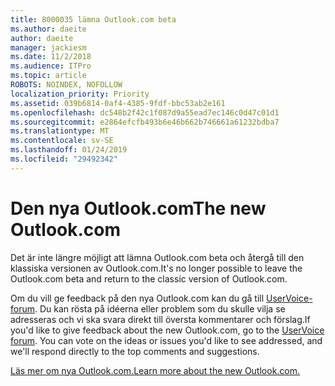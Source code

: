 ```yaml
---
title: 8000035 lämna Outlook.com beta
ms.author: daeite
author: daeite
manager: jackiesm
ms.date: 11/2/2018
ms.audience: ITPro
ms.topic: article
ROBOTS: NOINDEX, NOFOLLOW
localization_priority: Priority
ms.assetid: 039b6814-0af4-4385-9fdf-bbc53ab2e161
ms.openlocfilehash: dc548b2f42c1f087d9a55ead7ec146c0d47c01d1
ms.sourcegitcommit: e2864efcfb493b6e46b662b746661a61232bdba7
ms.translationtype: MT
ms.contentlocale: sv-SE
ms.lasthandoff: 01/24/2019
ms.locfileid: "29492342"
---
```

# <a name="the-new-outlookcom"></a><span data-ttu-id="f51bd-102">Den nya Outlook.com</span><span class="sxs-lookup"><span data-stu-id="f51bd-102">The new Outlook.com</span></span>

<span data-ttu-id="f51bd-103">Det är inte längre möjligt att lämna Outlook.com beta och återgå till den klassiska versionen av Outlook.com.</span><span class="sxs-lookup"><span data-stu-id="f51bd-103">It's no longer possible to leave the Outlook.com beta and return to the classic version of Outlook.com.</span></span>
  
<span data-ttu-id="f51bd-p101">Om du vill ge feedback på den nya Outlook.com kan du gå till [UserVoice-forum](https://go.microsoft.com/fwlink/p/?linkid=851599). Du kan rösta på idéerna eller problem som du skulle vilja se adresseras och vi ska svara direkt till översta kommentarer och förslag.</span><span class="sxs-lookup"><span data-stu-id="f51bd-p101">If you'd like to give feedback about the new Outlook.com, go to the [UserVoice forum](https://go.microsoft.com/fwlink/p/?linkid=851599). You can vote on the ideas or issues you'd like to see addressed, and we'll respond directly to the top comments and suggestions.</span></span>
  
[<span data-ttu-id="f51bd-106">Läs mer om nya Outlook.com.</span><span class="sxs-lookup"><span data-stu-id="f51bd-106">Learn more about the new Outlook.com.</span></span>](https://go.microsoft.com/fwlink/p/?linkid=874356)
  

